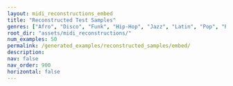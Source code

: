 ```yaml
---
layout: midi_reconstructions_embed
title: "Reconstructed Test Samples"
genres: ["Afro", "Disco", "Funk", "Hip-Hop", "Jazz", "Latin", "Pop", "Reggae", "Rock"]
root_dir: "assets/midi_reconstructions/"
num_examples: 50
permalink: /generated_examples/reconstructed_samples/embed/
description: 
nav: false
nav_order: 900
horizontal: false
---
```


